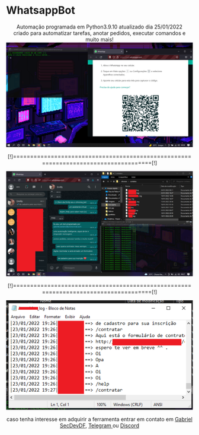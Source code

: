 # WhatsappBot
<center>
Automação programada em Python3.9.10 atualizado dia 25/01/2022<br> criado para automatizar tarefas, anotar pedidos, executar comandos e muito mais!<br>

<img src="bot.png">
  <p>[!]====================================================================================[!]</p>
<img src="bot1.png">
  <p>[!]====================================================================================[!]</p>
<img src="bot3.png">
  <p> caso tenha interesse em adquirir a ferramenta entrar em contato em <a href="mailto:gabriel.backend@protonmail.com">Gabriel SecDevDF</a>, </a><a href="https://t.me/secdevdf">Telegram </a> ou <a href="https://discord.gg/Uq2mgCSZA2">Discord </a>
</center>
